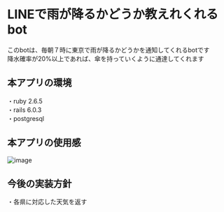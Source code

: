# LINEで雨が降るかどうか教えれくれるbot

このbotは、毎朝７時に東京で雨が降るかどうかを通知してくれるbotです</br>
降水確率が20%以上であれば、傘を持っていくように通達してくれます

## 本アプリの環境
・ruby 2.6.5</br>
・rails 6.0.3</br>
・postgresql

## 本アプリの使用感
![image](https://user-images.githubusercontent.com/71375582/107192591-27497780-6a31-11eb-9f59-e0fc26d26b2a.png)

## 今後の実装方針
・各県に対応した天気を返す
